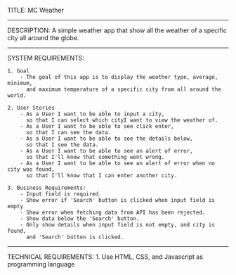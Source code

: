 TITLE: MC Weather
___________________________

DESCRIPTION: 
A simple weather app that show all the weather of a specific city all around the globe.

____________________
SYSTEM REQUIREMENTS:

    1. Goal
        - The goal of this app is to display the weather type, average, minimum, 
          and maximum temperature of a specific city from all around the world.

    2. User Stories
        - As a User I want to be able to input a city,
          so that I can select which cityI want to view the weather of.
        - As a User I want to be able to see click enter,
          so that I can see the data.
        - As a User I want to be able to see the details below,
          so that I see the data.
        - As a User I want to be able to see an alert of error,
          so that I'll know that something went wrong.
        - As a User I want to be able to see an alert of error when no city was found,
          so that I'll know that I can enter another city.

    3. Business Requirements:
        - Input field is required.
        - Show error if 'Search' button is clicked when input field is empty
        - Show error when fetching data from API has been rejected.
        - Show data below the 'Search' button.
        - Only show details when input field is not empty, and city is found,
          and 'Search' button is clicked.
____________________
TECHNICAL REQUIREMENTS:
    1. Use HTML, CSS, and Javascript as programming language